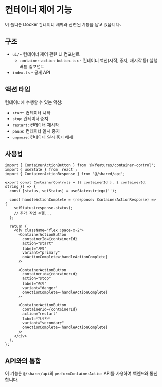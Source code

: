 # 컨테이너 제어 기능

이 폴더는 Docker 컨테이너 제어와 관련된 기능을 담고 있습니다.

## 구조

- `ui/` - 컨테이너 제어 관련 UI 컴포넌트
  - `container-action-button.tsx` - 컨테이너 액션(시작, 중지, 재시작 등) 실행 버튼 컴포넌트
- `index.ts` - 공개 API

## 액션 타입

컨테이너에 수행할 수 있는 액션:
- `start`: 컨테이너 시작
- `stop`: 컨테이너 중지
- `restart`: 컨테이너 재시작
- `pause`: 컨테이너 일시 중지
- `unpause`: 컨테이너 일시 중지 해제

## 사용법

```tsx
import { ContainerActionButton } from '@/features/container-control';
import { useState } from 'react';
import { ContainerActionResponse } from '@/shared/api';

export const ContainerControls = ({ containerId }: { containerId: string }) => {
  const [status, setStatus] = useState<string>('');
  
  const handleActionComplete = (response: ContainerActionResponse) => {
    setStatus(response.status);
    // 추가 작업 수행...
  };

  return (
    <div className="flex space-x-2">
      <ContainerActionButton 
        containerId={containerId}
        action="start"
        label="시작"
        variant="primary"
        onActionComplete={handleActionComplete}
      />
      
      <ContainerActionButton 
        containerId={containerId}
        action="stop"
        label="중지"
        variant="danger"
        onActionComplete={handleActionComplete}
      />
      
      <ContainerActionButton 
        containerId={containerId}
        action="restart"
        label="재시작"
        variant="secondary"
        onActionComplete={handleActionComplete}
      />
    </div>
  );
};
```

## API와의 통합

이 기능은 `@/shared/api`의 `performContainerAction` API를 사용하여 백엔드와 통신합니다. 